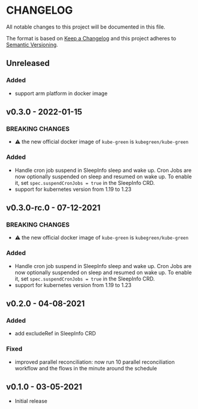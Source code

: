# CHANGELOG

All notable changes to this project will be documented in this file.

The format is based on [Keep a Changelog](http://keepachangelog.com/en/1.0.0/)
and this project adheres to [Semantic Versioning](http://semver.org/spec/v2.0.0.html).

## Unreleased

### Added

- support arm platform in docker image

## v0.3.0 - 2022-01-15

### BREAKING CHANGES

- ⚠️ the new official docker image of `kube-green` is `kubegreen/kube-green`

### Added

- Handle cron job suspend in SleepInfo sleep and wake up.
  Cron Jobs are now optionally suspended on sleep and resumed on wake up. To enable it, set `spec.suspendCronJobs = true` in the SleepInfo CRD.
- support for kubernetes version from 1.19 to 1.23


## v0.3.0-rc.0 - 07-12-2021

### BREAKING CHANGES

- ⚠️ the new official docker image of `kube-green` is `kubegreen/kube-green`

### Added

- Handle cron job suspend in SleepInfo sleep and wake up.
  Cron Jobs are now optionally suspended on sleep and resumed on wake up. To enable it, set `spec.suspendCronJobs = true` in the SleepInfo CRD.
- support for kubernetes version from 1.19 to 1.23

## v0.2.0 - 04-08-2021

### Added

- add excludeRef in SleepInfo CRD

### Fixed

- improved parallel reconciliation: now run 10 parallel reconciliation workflow and the flows in the minute around the schedule

## v0.1.0 - 03-05-2021

- Initial release
